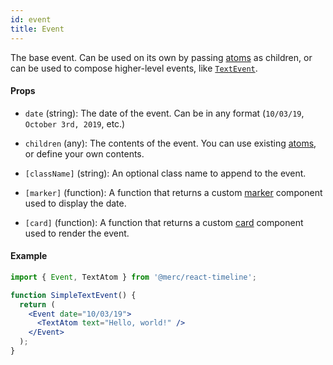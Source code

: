 ```yaml
---
id: event
title: Event
---
```


The base event. Can be used on its own by passing [atoms]() as children, or can be used to compose higher-level events, like [`TextEvent`](/docs/api/text-event).

#### Props

- `date` (string): The date of the event. Can be in any format (`10/03/19`, `October 3rd, 2019`, etc.)

- `children` (any): The contents of the event. You can use existing [atoms](/docs/atoms), or define your own contents.

- `[className]` (string): An optional class name to append to the event.

- `[marker]` (function): A function that returns a custom [marker]() component used to display the date.

- `[card]` (function): A function that returns a custom [card]() component used to render the event.

#### Example

```jsx
import { Event, TextAtom } from '@merc/react-timeline';

function SimpleTextEvent() {
  return (
    <Event date="10/03/19">
      <TextAtom text="Hello, world!" />
    </Event>
  );
}
```

